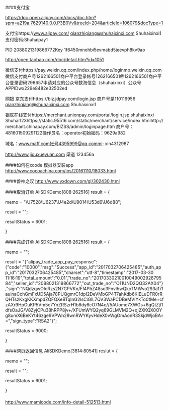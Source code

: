 ####支付宝

https://doc.open.alipay.com/docs/doc.htm?spm=a219a.7629140.0.0.P3B0Vv&treeId=204&articleId=106079&docType=1




支付宝https://www.alipay.com/ qianzhiqiang@shuhaixinxi.com Shuhaixinxi1 支付密码:Shuhaipay1

PID 2088021319866772Key 1f6450mnohbi5evmabd5jeevph8kv9ao

http://open.taobao.com/doc/detail.htm?id=1051

微信支付https://pay.weixin.qq.com/index.php/home/loginmp.weixin.qq.com微信支付商户号1262166501商户平台登录帐号1262166501@1262166501商户平台登录密码298657申请对应的公众号数海信息（shuhaixinxi）公众号APPIDwx229e8482e32502ed

网银 京东支付https://biz.jdpay.com/login.jsp 商户号是110116956 qianzhiqiang@shuhaixinxi.com Shuhaixinxi1

银联在线支付https://merchant.unionpay.com/portal/login.jsp shuhaixinxi Shuhai123https://static.95516.com/static/merchant/service/index.htmlhttp://merchant.chinapay.com/BIZSS/admin/loginpage.htm 商户号：481601509291122操作员名：operator初始密码：9629a982

域名：www.maff.com帐号4395999@qq.commi: xin4312987

http://www.jiouxueyuan.com 渠道 123456a


####如何在xcode 模拟器安装app
http://www.cocoachina.com/ios/20161110/18033.html

####兽神之叹
http://www.yxdown.com/gl/302430.html

####取消订单
AliSDKDemo[808:262516] result = {

 memo = "\U7528\U6237\U4e2d\U9014\U53d6\U6d88";

 result = "";

 resultStatus = 6001;

}

####完成订单
AliSDKDemo[808:262516] result = {

 memo = "";

 result = "{\"alipay_trade_app_pay_response\":{\"code\":\"10000\",\"msg\":\"Success\",\"app_id\":\"2017032706425485\",\"auth_app_id\":\"2017032706425485\",\"charset\":\"utf-8\",\"timestamp\":\"2017-03-30 11:16:19\",\"total_amount\":\"0.01\",\"trade_no\":\"2017033021001004900292879584\",\"seller_id\":\"2088021319866772\",\"out_trade_no\":\"O11UND2QQ32AX04\"},\"sign\":\"NQdzqwOIdRzs2N7GPVKn/Ff4PhZ48so3FnvlhwQkoTMWvo293a17fauinaCchGmFxUD5Aja78PUQgmrC1dpI2DeVMbGP4T7ahKdb6KIELuDFR0rRQHTszKxgKKXmpdZQFQXeBTqInG2lsCiGlL7QV3WaPCDBeMVIYkTo0tMe+cfzAXr9HpGuKP5Vm5c7YnZRSzrH1b8dy6cO7N4e//5AUome7XWGs+6gQtZjt1dfsOaJG/V8ZyjCPu38hRPP8jv+/XFUmWYQ2yq69GLMVM2Q+qj2XKQX0OYg8umX6BeKYt46zge9VPWn28wnRWYKyvHdeX0vWgOmAonR3SkjdWjoBA==\",\"sign_type\":\"RSA2\"}";

 resultStatus = 9000;

}

####网页返回信息
AliSDKDemo[3814:80541] reslut = {

 memo = "";

 result = "";

 resultStatus = 6001;

}


####
http://www.mamicode.com/info-detail-512513.html



